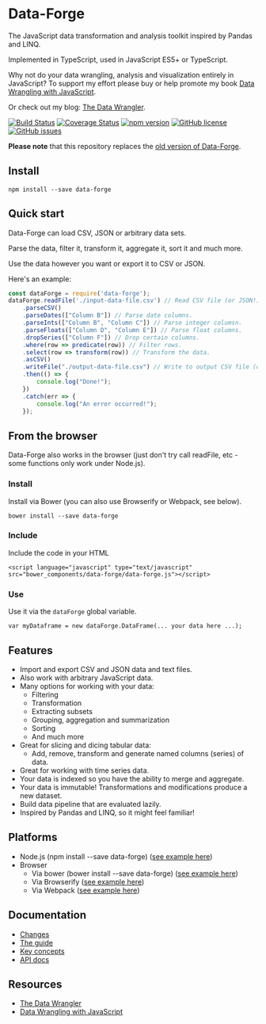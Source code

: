 # Data-Forge

The JavaScript data transformation and analysis toolkit inspired by Pandas and LINQ.

Implemented in TypeScript, used in JavaScript ES5+ or TypeScript.

Why not do your data wrangling, analysis and visualization entirely in JavaScript? To support my effort please buy or help promote my book 
[Data Wrangling with JavaScript](http://bit.ly/2t2cJu2).

Or check out my blog: [The Data Wrangler](http://www.the-data-wrangler.com/).

[![Build Status](https://travis-ci.org/data-forge/data-forge-ts.svg?branch=master)](https://travis-ci.org/data-forge/data-forge-ts)
[![Coverage Status](https://coveralls.io/repos/github/data-forge/data-forge-ts/badge.svg?branch=master)](https://coveralls.io/github/data-forge/data-forge-ts?branch=master)
[![npm version](https://badge.fury.io/js/data-forge.svg)](https://badge.fury.io/js/data-forge)
[![GitHub license](https://img.shields.io/github/license/Naereen/StrapDown.js.svg)](https://github.com/data-forge/data-forge-ts/blob/master/LICENSE)
[![GitHub issues](https://img.shields.io/github/issues/Naereen/StrapDown.js.svg)](https://GitHub.com/data-forge/data-forge-ts/issues/)

**Please note** that this repository replaces the [old version of Data-Forge](https://github.com/data-forge/data-forge-js).

<!--todo:
!! Made with TypeScript.
[![NPM Downloads][downloads-image]][downloads-url]
[![Linux Build][travis-image]][travis-url]
[![Windows Build][appveyor-image]][appveyor-url]
[![Test Coverage][coveralls-image]][coveralls-url]
-->

## Install

    npm install --save data-forge

## Quick start

Data-Forge can load CSV, JSON or arbitrary data sets. 

Parse the data, filter it, transform it, aggregate it, sort it and much more.

Use the data however you want or export it to CSV or JSON.

Here's an example:

```JavaScript
const dataForge = require('data-forge');
dataForge.readFile('./input-data-file.csv') // Read CSV file (or JSON!)
    .parseCSV()
    .parseDates(["Column B"]) // Parse date columns.
    .parseInts(["Column B", "Column C"]) // Parse integer columsn.
    .parseFloats(["Column D", "Column E"]) // Parse float columns.
    .dropSeries(["Column F"]) // Drop certain columns.
    .where(row => predicate(row)) // Filter rows.
    .select(row => transform(row)) // Transform the data.
    .asCSV() 
    .writeFile("./output-data-file.csv") // Write to output CSV file (or JSON!)
    .then(() => {
        console.log("Done!");
    })
    .catch(err => {
        console.log("An error occurred!");
    });
```

## From the browser

Data-Forge also works in the browser (just don't try call readFile, etc - some functions only work under Node.js).

### Install

Install via Bower (you can also use Browserify or Webpack, see below).

    bower install --save data-forge

### Include

Include the code in your HTML

    <script language="javascript" type="text/javascript" src="bower_components/data-forge/data-forge.js"></script>

### Use

Use it via the `dataForge` global variable.

    var myDataframe = new dataForge.DataFrame(... your data here ...);

## Features

- Import and export CSV and JSON data and text files.
- Also work with arbitrary JavaScript data.
- Many options for working with your data:
    - Filtering
    - Transformation
    - Extracting subsets
    - Grouping, aggregation and summarization
    - Sorting
    - And much more
- Great for slicing and dicing tabular data:
    - Add, remove, transform and generate named columns (series) of data.
- Great for working with time series data.
- Your data is indexed so you have the ability to merge and aggregate.
- Your data is immutable! Transformations and modifications produce a new dataset.
- Build data pipeline that are evaluated lazily.
- Inspired by Pandas and LINQ, so it might feel familiar!


## Platforms

- Node.js (npm install --save data-forge) ([see example here](https://github.com/data-forge/data-forge-examples-and-tests/tree/master/package-test/npm))
- Browser
    - Via bower (bower install --save data-forge) ([see example here](https://github.com/data-forge/data-forge-examples-and-tests/tree/master/package-test/bower))
    - Via Browserify ([see example here](https://github.com/data-forge/data-forge-examples-and-tests/tree/master/examples/2.%20plot%20-%20in%20browser))
    - Via Webpack ([see example here](https://github.com/data-forge/data-forge-examples-and-tests/tree/master/examples/3.%20plot%20-%20in%20browser%20-%20with%20dates))

## Documentation

- [Changes](docs/changes.md)
- [The guide](docs/guide.md)
- [Key concepts](docs/concepts.md)
- [API docs](https://data-forge.github.io/data-forge-ts/)

## Resources

- [The Data Wrangler](http://www.the-data-wrangler.com/)
- [Data Wrangling with JavaScript](http://bit.ly/2t2cJu2)


<!--todo:
[npm-image]: https://img.shields.io/npm/v/express.svg
[npm-url]: https://www.npmjs.com/package/data-forge
[downloads-image]: https://img.shields.io/npm/dm/express.svg
[downloads-url]: https://npmjs.org/package/express
[travis-image]: https://img.shields.io/travis/expressjs/express/master.svg?label=linux
[travis-url]: https://travis-ci.org/expressjs/express
[appveyor-image]: https://img.shields.io/appveyor/ci/dougwilson/express/master.svg?label=windows
[appveyor-url]: https://ci.appveyor.com/project/dougwilson/express
[coveralls-image]: https://img.shields.io/coveralls/expressjs/express/master.svg
[coveralls-url]: https://coveralls.io/r/expressjs/express?branch=master
--->